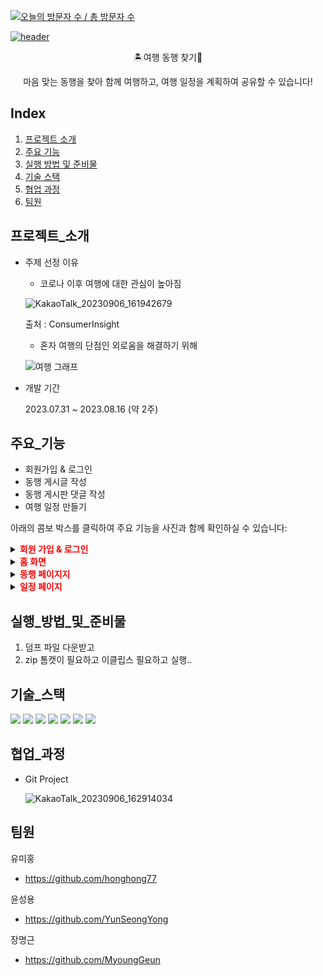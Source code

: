 [![오늘의 방문자 수 / 총 방문자 수](https://hits.seeyoufarm.com/api/count/incr/badge.svg?url=https%3A%2F%2Fgithub.com%2FYunSeongYong%2FTravelAndFindPartners%2Fblob%2Fmain%2FREADME.md&count_bg=%2379C83D&title_bg=%23555555&icon=&icon_color=%23E7E7E7&title=오늘의%20방문자%20수%20%2F%20총%20방문자%20수&edge_flat=false)](https://hits.seeyoufarm.com)



[![header](https://capsule-render.vercel.app/api?type=waving&color=auto&height=200&text=여행%20동행%20프로젝트)](https://capsule-render.vercel.app/api?type=waving&color=auto&height=200&text=여행%20동행%20프로젝트)


<p align='center'> 🏝️여행 동행 찾기👬
<p align='center'> 마음 맞는 동행을 찾아 함께 여행하고, 여행 일정을 계획하여 공유할 수 있습니다!




## Index

1. [프로젝트 소개](#프로젝트_소개)
2. [주요 기능](#주요_기능)
3. [실행 방법 및 준비물](#실행_방법_및_준비물)
4. [기술 스택](#기술_스택)
5. [협업 과정](#협업_과정)
6. [팀원](#팀원)


## 프로젝트_소개
- 주제 선정 이유
  
  - 코로나 이후 여행에 대한 관심이 높아짐
  
  ![KakaoTalk_20230906_161942679](https://github.com/honghong77/TravelAndFindPartners/assets/134483747/9126dc66-5cf8-4239-a3d0-3a7916ad25ba)

  출처 : ConsumerInsight

  - 혼자 여행의 단점인 외로움을 해결하기 위해
  
  ![여행 그래프](https://github.com/honghong77/TravelAndFindPartners/assets/134483747/54e83306-798d-4b0e-a445-d42f40175443)

  
- 개발 기간

  2023.07.31 ~ 2023.08.16 (약 2주)




## 주요_기능
- 회원가입 & 로그인
- 동행 게시글 작성
- 동행 게시판 댓글 작성
- 여행 일정 만들기

아래의 콤보 박스를 클릭하여 주요 기능을 사진과 함께 확인하실 수 있습니다:
<details>
<summary><span style="color:red; font-weight:bold;">회원 가입 & 로그인</span></summary>

<br>![image](https://github.com/YunSeongYong/TravelAndFindPartners/assets/134483484/bcdf111c-ad4e-49e9-8160-7668ed70d725)
<br>로그인 화면입니다
<br>아이디와 비밀번호를 입력하여 로그인할 수 있습니다

<br>![image](https://github.com/YunSeongYong/TravelAndFindPartners/assets/134483484/37d0c3ae-290b-46dd-9700-bfb68fd55f58)
<br>회원가입 화면입니다
<br>해당 내용을 기입하여 회원가입을 할 수 있습니다

<br>![image](https://github.com/YunSeongYong/TravelAndFindPartners/assets/134483484/95f4033b-3c53-4f02-9496-1a7469af916d)
<br>관심사와 성향을 선택하는 화면입니다
<br>자신의 성향과 맞는 동행자를 찾는데 도움을 줄 수 있습니다

<br>![image](https://github.com/YunSeongYong/TravelAndFindPartners/assets/134483484/0f8174be-33d7-48c8-9a72-09c2d789a180)
<br>프로필을 선택하는 화면입니다
<br>자신을 대표하는 사진을 설정하며 사진이 없다면 기본 프로필을 선택하여 사용할 수 있습니다
</details>


<details>
<summary><span style="color:red; font-weight:bold;">홈 화면</span></summary>

<br>![image](https://github.com/YunSeongYong/TravelAndFindPartners/assets/134483484/013af381-54c9-4ec9-b199-12547e9d0149)
![image](https://github.com/YunSeongYong/TravelAndFindPartners/assets/134483484/2fe44bee-be73-488b-8aae-8f7c8a951a30)
<br>홈 화면입니다
<br>왼쪽 헤더의 버튼을 클릭하여 일정, 동행 페이지로 이동할 수 있으며 작성하기 버튼을 클릭하여 일정, 동행 게시글을 작성할 수 있습니다
<br>배너를 클릭하면 해당 축제 홈페이지로 이동할 수 있습니다
<br>일정 페이지와 동행 페이지의 일부를 확인할 수 있으며 더보기 링크를 클릭하면 해당 페이지로 이동 가능합니다
</details>


<details>
<summary><span style="color:red; font-weight:bold;">동행 페이지지</span></summary>

<br>![image](https://github.com/YunSeongYong/TravelAndFindPartners/assets/134483484/f5e36e4b-f579-443b-85bd-8a3cb88b9cb4)
![image](https://github.com/YunSeongYong/TravelAndFindPartners/assets/134483484/07782da1-555d-4aec-b71a-ce39c864098c)
<br>동행 페이지 화면입니다 
<br>다른 사람들이 작성한 여행 동행을 구하는 글을 확인할 수 있습니다
<br>검색 기능을 이용하여 원하는 게시물을 확인할 수 있습니다
<br>필터 기능을 이용하여 자신의 성향과 맞는 사람들의 게시물을 확인할 수 있습니다

<br>![image](https://github.com/YunSeongYong/TravelAndFindPartners/assets/134483484/3a15d6b5-275f-4097-96c1-1a455669662e)
![image](https://github.com/YunSeongYong/TravelAndFindPartners/assets/134483484/7df52acd-2e19-414a-9a4a-6b827eb9391c)
<br>사용자가 작성한 동행 게시글입니다
<br>게시물의 내용을 확인할 수 있으며 댓글을 달아서 소통할 수 있습니다

<br>![image](https://github.com/YunSeongYong/TravelAndFindPartners/assets/134483484/e490cf69-0187-4fd9-a6e1-1da87032e21a)
![image](https://github.com/YunSeongYong/TravelAndFindPartners/assets/134483484/45018065-ef17-4ef7-9b6e-9af0d2cad7d8)
<br>동행 작성하기 화면입니다
<br>지역, 모집 인원 수, 여행 날짜, 성향, 내용을 작성하여 동행자를 구할 수 있습니다
</details>


<details>
<summary><span style="color:red; font-weight:bold;">일정 페이지</span></summary>

<br>![image](https://github.com/YunSeongYong/TravelAndFindPartners/assets/134483484/f516e388-c6d3-46e8-8904-3d77d3869a23)
![image](https://github.com/YunSeongYong/TravelAndFindPartners/assets/134483484/cd48bc9d-3755-4c25-9fe4-1f8c1310bb18)
<br>일정 페이지 화면입니다 
<br>다른 사람들이 작성한 여행 일정을 확인할 수 있습니다
<br>검색 기능을 이용하여 원하는 게시물을 확인할 수 있습니다
<br>필터 기능을 이용하여 원하는 날짜와 지역만 검색할 수 있습니다
<br>각 게시물의 일정을 간략히 볼 수 있으며 자세한 일정도 확인할 수 있습니다

<br>![image](https://github.com/YunSeongYong/TravelAndFindPartners/assets/134483484/d7191612-7e82-4ace-b751-46a87054765c)
<br>동행 게시글을 작성하는 화면입니다
<br>지역과 날짜가 기본적으로 표시되며 여행 날짜 별로 장소와 메모를 추가할 수 있습니다
<br> 장소 추가 버튼을 누르면 구체적인 장소를 선택할 수 있는 페이지로 이동합니다

<br>![image](https://github.com/YunSeongYong/TravelAndFindPartners/assets/134483484/5ea2417c-6708-4477-afef-ea253e361f1d)
![image](https://github.com/YunSeongYong/TravelAndFindPartners/assets/134483484/0c30f025-dc1e-40ec-85d2-690611d85f80)
<br>구체적인 장소를 정하는 화면입니다
<br>직접 지도에서 장소를 찍거나, 주소를 검색하거나, 지역을 선택하여 장소를 추천 받아서 여행지를 선택할 수 있습니다
<br>결정 완료 버튼을 누르면 이전 페이지로 이동하게 되며 사용자가 작성한 장소가 표시됩니다

<br>![image](https://github.com/YunSeongYong/TravelAndFindPartners/assets/134483484/c69f069c-d93c-45d8-a8f3-33b5d2bf12d0)
<br>사용자가 작성한 장소가 표시된 화면입니다
<br>지도에 관광지 위치가 표시가 되며 경로 및 거리를 확인할 수 있습니다
<br>여행지 글자를 드래그 하여 여행지 순서를 변경할 수도 있습니다

</details>

## 실행_방법_및_준비물
1. 덤프 파일 다운받고
2. zip
톰캣이 필요하고
이클립스 필요하고
실행..




## 기술_스택
  <img src="https://img.shields.io/badge/java-007396?style=for-the-badge&logo=java&logoColor=white"> <img src="https://img.shields.io/badge/html5-E34F26?style=for-the-badge&logo=html5&logoColor=white">  <img src="https://img.shields.io/badge/css-1572B6?style=for-the-badge&logo=css3&logoColor=white"> <img src="https://img.shields.io/badge/javascript-F7DF1E?style=for-the-badge&logo=javascript&logoColor=black">   <img src="https://img.shields.io/badge/mysql-4479A1?style=for-the-badge&logo=mysql&logoColor=white">    <img src="https://img.shields.io/badge/github-181717?style=for-the-badge&logo=github&logoColor=white"> <img src="https://img.shields.io/badge/git-F05032?style=for-the-badge&logo=git&logoColor=white">




## 협업_과정
- Git Project
  
  ![KakaoTalk_20230906_162914034](https://github.com/honghong77/TravelAndFindPartners/assets/134483747/02be8ec7-2e95-4c40-a4c6-22b287ac1410)




## 팀원
유미홍
- https://github.com/honghong77

윤성용
- https://github.com/YunSeongYong

장명근
- https://github.com/MyoungGeun


